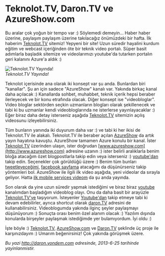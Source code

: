 # Teknolot.TV, Daron.TV ve AzureShow.com
Bu aralar çok yoğun bir tempo var :) Söylemedi demeyin... Haber haber
üzerine, paylaşım paylaşım üzerine takılacağız önümüzdeki bir hafta. İlk
haberim [Teknolot.TV](http://www.teknolot.tv) sitemiz! Yepyeni bir site!
Uzun süredir hayalini kurdum eğitim ve webcast içeriğinden öte bir
teknik video portalı. Süper basit adımlarla başladık sitemize ve
videolarımızı youtube'da tutarken portalın geri kalanını Azure'a aldık
:)

![Teknolot.TV
Yayında!](media/TeknolotTV_DaronTV_ve_AzureShowCom/teknolot.png)\
*Teknolot.TV Yayında!*

Teknolot içerisinde ana olarak iki konsept var şu anda. Bunlardan biri
"kanallar". Şu an için sadece "AzureShow" kanalı var. Yakında birkaç
kanal daha açılacak :) Kanallarda sohbet, muhabbet, teknik içerik hepsi
beraber ilerleyecek ve bir konu etrafında olacak. Diğer konsept ise
"videobloglar". Video bloglar sektörden seçkin uzmanların blogları
olarak şekillenecek ve tabi ki bu uzmanlar kendi videobloglarında ne
isterlerse yayınlayacaklar :) Eğer biraz daha detay isterseniz aşağıda
[Teknolot.TV](http://www.teknolot.tv) sitemizin açılış videosunu
izleyebilirsiniz.

Tüm bunların yanında iki duyurum daha var :) ve tabi ki her ikisi de
Teknolot.TV ile alakalı. Teknolot.TV ile beraber açılan
[AzureShow](http://www.azureshow.com) da artık yayın hayatına kavuştu.
AzureShow tamamen Azure konulu bir kanal. İster
[Teknolot.TV](http://www.teknolot.tv) üzerinden ulaşın, ister doğrudan
[www.azureshow.com](http://www.azureshow.com) adresine uzanın :) ister
belirli aralıklarla benim bloğa atacağım özet blogpostlarla takip edin
veya isterseniz :)
[youtube'dan](http://www.youtube.com/user/daronyondem/videos?tag_id=UC7oYHShBoL7srrAVGMXWK0A.3.azureshow&sort=dd&shelf_index=0&view=46)
takip edin. Seçenekler çok görüldüğü üzere :) Benim tüm bunları
[tweetleyeceğimi](www.twitter.com/daronyondem), [facebook
sayfama](https://www.facebook.com/daronyoendem) atacağımı da
düşünürseniz takip yöntemleri bol. AzureShow ile ilgili ilk video
aşağıda, yeni videolar da sırayla geliyor. Hatta [ilk mobile services
videom](http://teknolot.tv/azure-mobile-services-giris/) da şu anda
yayında.

Son olarak da yine uzun süredir yapmak istediğimi ve biraz biraz
[youtube](www.youtube.com/user/daronyondem) kanalımdan başladığım
videoblog olayı. Onu da daha basit bir arayüzle
[Teknolot.TV'ye](http://teknolot.tv/stream/bloglar/daronyondem/)
taşıyorum. İsteyenler
[Youtube'dan](http://www.youtube.com/user/daronyondem) takip etmeye tabi
ki devam edebilirler, ayrıca shortcut olarak [daron.TV](http://daron.tv)
adresini de kullanabilirsiniz. Videoblogumda yakında ilginç şeyler
paylaşmayı düşünüyorum :) Sonuçta orası benim özel alanım olacak :)
Yazılım dışında konularda birşeyler paylaşmak istediğimde yer
bulamıyordum. İyi oldu :)

İşte böyle :) [Teknolot.TV](http://teknolot.tv),
[AzureShow.com](http://www.azureshow.com) ve [Daron.TV](http://daron.tv)
şeklinde üç proje ile karşınızdayım :) Umarım beğenirsiniz! Çok yakında
görüşmek üzere.



*Bu yazi http://daron.yondem.com adresinde, 2013-6-25 tarihinde yayinlanmistir.*

